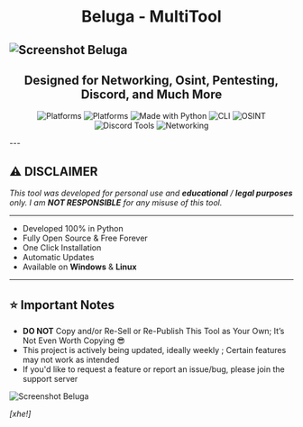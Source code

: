 ## <h1 align="center">Beluga - MultiTool </h1> 
![Screenshot Beluga](https://i.imgur.com/wAAu4mX.png)
---
<h2 align="center">Designed for Networking, Osint, Pentesting, Discord, and Much More</h2> 
<p align="center">

<img src="https://img.shields.io/badge/Platform-Windows%20|%20Linux-2ea44f?style=for-the-badge&logo=windows&logoColor=white" alt="Platforms"> 
<img src="https://i.imgur.com/yNRK6VB.png" alt="Platforms"> 
<img src="https://img.shields.io/badge/Made%20With-Python-3776AB?style=for-the-badge&logo=python&logoColor=white" alt="Made with Python">

<img src="https://img.shields.io/badge/Interface-CLI-171717?style=for-the-badge&logo=windowsterminal&logoColor=white" alt="CLI">

<img src="https://img.shields.io/badge/Category-OSINT-7D4698?style=for-the-badge&logo=magnifying-glass&logoColor=white" alt="OSINT">
<img src="https://img.shields.io/badge/Category-Discord%20Tools-5865F2?style=for-the-badge&logo=discord&logoColor=white" alt="Discord Tools">
<img src="https://img.shields.io/badge/Category-Networking-7D4698?style=for-the-badge&logo=network-wired&logoColor=white" alt="Networking">


</p>
---

## ⚠️ **DISCLAIMER**  

_This tool was developed for personal use and **educational** / **legal purposes** only.
I am **NOT RESPONSIBLE** for any misuse of this tool._

---

- Developed 100% in Python
- Fully Open Source & Free Forever
- One Click Installation
- Automatic Updates
- Available on **Windows** & **Linux**


---


## ⭐ **Important Notes**

- **DO NOT** Copy and/or Re-Sell or Re-Publish This Tool as Your Own; It’s Not Even Worth Copying 😎
- This project is actively being updated, ideally weekly ; Certain features may not work as intended
- If you'd like to request a feature or report an issue/bug, please join the support server

![Screenshot Beluga](https://i.imgur.com/cPpMXi2.png)


*[xhe!]*

